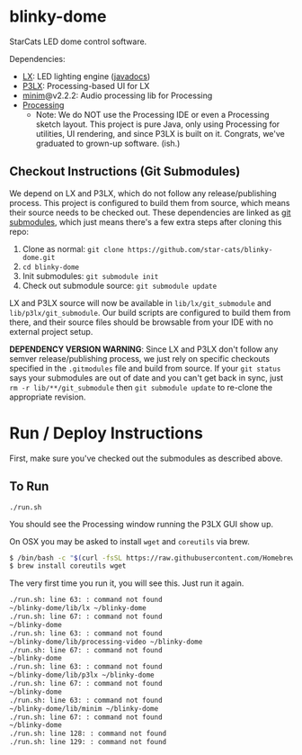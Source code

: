 # blinky-dome

StarCats LED dome control software.

Dependencies:
- [LX](https://github.com/heronarts/LX): LED lighting engine ([javadocs](http://heronarts.com/lx/api/index.html))
- [P3LX](https://github.com/heronarts/P3LX): Processing-based UI for LX
- [minim](https://github.com/ddf/Minim)@v2.2.2: Audio processing lib for Processing
- [Processing](https://processing.org/)
  - Note: We do NOT use the Processing IDE or even a Processing sketch layout.  This project is pure Java, only using
    Processing for utilities, UI rendering, and since P3LX is built on it.  Congrats, we've graduated to grown-up software. (ish.)

## Checkout Instructions (Git Submodules)
We depend on LX and P3LX, which do not follow any release/publishing process.  This project is configured to build them
 from source, which means their source needs to be checked out.  These dependencies are linked as
 [git submodules](https://git-scm.com/book/en/v2/Git-Tools-Submodules), which just means there's a few extra steps
 after cloning this repo:

 1. Clone as normal: `git clone https://github.com/star-cats/blinky-dome.git`
 1. `cd blinky-dome`
 1. Init submodules: `git submodule init`
 1. Check out submodule source: `git submodule update`

LX and P3LX source will now be available in `lib/lx/git_submodule` and `lib/p3lx/git_submodule`.  Our build scripts are
 configured to build them from there, and their source files should be browsable from your IDE with no external
 project setup.

**DEPENDENCY VERSION WARNING**: Since LX and P3LX don't follow any semver release/publishing process, we just rely on
specific checkouts specified in the `.gitmodules` file and build from source.  If your `git status` says your submodules
are out of date and you can't get back in sync, just `rm -r lib/**/git_submodule` then `git submodule update` to
re-clone the appropriate revision.


# Run / Deploy Instructions

First, make sure you've checked out the submodules as described above.

## To Run
`./run.sh`

You should see the Processing window running the P3LX GUI show up.

On OSX you may be asked to install `wget` and `coreutils` via brew.

```sh
$ /bin/bash -c "$(curl -fsSL https://raw.githubusercontent.com/Homebrew/install/HEAD/install.sh)"
$ brew install coreutils wget
```

The very first time you run it, you will see this. Just run it again.

```sh
./run.sh: line 63: : command not found
~/blinky-dome/lib/lx ~/blinky-dome
./run.sh: line 67: : command not found
~/blinky-dome
./run.sh: line 63: : command not found
~/blinky-dome/lib/processing-video ~/blinky-dome
./run.sh: line 67: : command not found
~/blinky-dome
./run.sh: line 63: : command not found
~/blinky-dome/lib/p3lx ~/blinky-dome
./run.sh: line 67: : command not found
~/blinky-dome
./run.sh: line 63: : command not found
~/blinky-dome/lib/minim ~/blinky-dome
./run.sh: line 67: : command not found
~/blinky-dome
./run.sh: line 128: : command not found
./run.sh: line 129: : command not found
```
